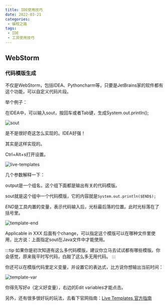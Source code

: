 ```yaml
---
title: IDE使用技巧
date: 2022-03-21
categories:
 - 编程之路
tags:
 - IDE
 - 工具使用技巧
---
```

## WebStorm

### 代码模版生成

不仅是WebStorm，包括IDEA、Pythoncharm等，只要是JetBrains家的软件都有这个功能，可以自定义代码片段。

举个例子：

在IDEA中，可以输入sout，按回车或者Tab键，生成System.out.println();

![sout](https://cdn.jsdelivr.net/gh/CoderSJX/nullpointer-images/images/sout.png)

是不是很好奇这怎么实现的。IDEA好强！

其实是这样实现的。

Ctrl+Alt+s打开设置。

![live-templates](https://cdn.jsdelivr.net/gh/CoderSJX/nullpointer-images/images/live-templates.png)

几个参数解释一下：

output是一个组名，这个组下面都是输出有关的代码模版。

sout就是这个组中一个代码模版，它的内容就是`System.out.println($END$);`

$END$是工具内置的变量，表示代码输入后，光标最后落的位置。此时光标落在了括号里。

![template-end](https://cdn.jsdelivr.net/gh/CoderSJX/nullpointer-images/images/sout-end.png)

Applicable in XXX 后面有个change，可以指定这个模版可以在哪种文件里使用，比方说：上面指定sout在Java文件中才能使用。

:::tip 
如果你是初次知道有这么多代码模版，建议你立马去试试都有哪些模版。你会感觉，原来我平时写代码，白敲了这么多无用代码。
:::


你还可以在模版代码里定义变量，并设置它的表达式，比方说你想输出当前时间：

![template-var](https://cdn.jsdelivr.net/gh/CoderSJX/nullpointer-images/images/live-templates-var.png)

你得先写好$a$（定义好变量），右边的Edit variables才能点击。

另外，还有很多很好玩的玩法，去看下官网指南：[Live Templates 官方指南](https://www.jetbrains.com/help/webstorm/template-variables.html#ws_example_live_template_variables)

